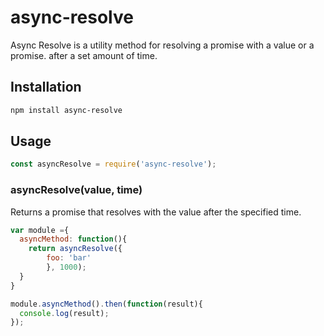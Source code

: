 # async-resolve
Async Resolve is a utility method for resolving a promise with a value or a promise.
after a set amount of time.

## Installation
```bash
npm install async-resolve
```

## Usage
```javascript
const asyncResolve = require('async-resolve');
```

### asyncResolve(value, time)
Returns a promise that resolves with the value after the specified time.

```javascript
var module ={
  asyncMethod: function(){
    return asyncResolve({
        foo: 'bar'
        }, 1000);
  }
}

module.asyncMethod().then(function(result){
  console.log(result);
});
```

```javascript

```